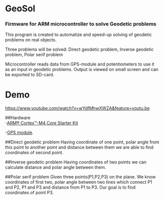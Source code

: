 # GeoSol
### Firmware for ARM microcontroller to solve Geodetic problems
This program is created to automatize and speed-up solving of geodetic problems on real objects. 

Three problems will be solved: Direct geodetic problem, Inverse geodetic problem, Polar serif problem

Microcontroller reads data from GPS-module and potentiometers to use it as an input in geodetic problems. Output is viewed on small screen and can be exported to SD-card.

# Demo
https://www.youtube.com/watch?v=wYdfMhwXWZA&feature=youtu.be

##Hardware  
-<a href="https://developer.mbed.org/platforms/IBMEthernetKit/?cm_mc_uid=15423806122714366318128&cm_mc_sid_50200000=1459858340">ARM® Cortex™-M4 Core Starter Kit</a> 

-<a href="http://wiki.iteadstudio.com/Arduino_GPS_shield">GPS module</a>. 

##Direct geodetic problem
Having coordinate of one point, polar angle from this point to another point and distance between them we are able to find coordinates of second point.

##Inverse geodetic problem 
Having coordinates of two points we can calculate distance and polar angle between them.

##Polar serif problem 
Given three points(P1,P2,P3) on the plane. We know coordinates of first two, polar angle between two lines which connect P1 and P2, P1 and P3 and distance from P1 to P3. Our goal is to find coordinates of point P3.
